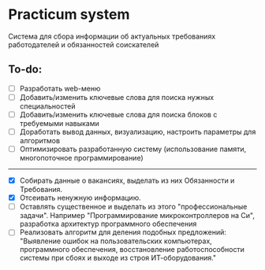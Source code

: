 # Practicum system

Система для сбора информации об актуальных требованиях работодателей и обязанностей соискателей

## To-do:

* [ ] Разработать web-меню
* [ ] Добавить/изменить ключевые слова для поиска нужных специальностей
* [ ] Добавить/изменить ключевые слова для поиска блоков с требуемыми навыками
* [ ] Доработать вывод данных, визуализацию, настроить параметры для алгоритмов
* [ ] Оптимизировать разработанную систему (использование памяти, многопоточное программирование)

---

* [x] Собирать данные о вакансиях, выделать из них Обязанности и Требования. 
* [x] Отсеивать ненужную информацию.
* [ ] Оставлять существенное и выделать из этого "профессиональные задачи". Например "Программирование микроконтроллеров на Си", разработка архитектур программного обеспечения
* [ ] Реализовать алгоритм для деления подобных предложений: "Выявление ошибок на пользовательских компьютерах, программного обеспечения, восстановление работоспособности системы при сбоях и выходе из строя ИТ-оборудования."